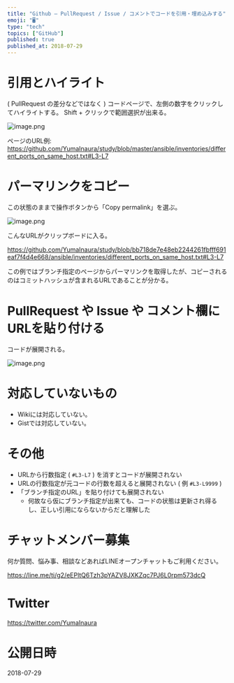 ```yaml
---
title: "Github — PullRequest / Issue / コメントでコードを引用・埋め込みする"
emoji: "🖥"
type: "tech"
topics: ["GitHub"]
published: true
published_at: 2018-07-29
---
```


# 引用とハイライト

( PullRequest の差分などではなく ) コードページで、左側の数字をクリックしてハイライトする。
Shift + クリックで範囲選択が出来る。

![image.png](https://qiita-image-store.s3.amazonaws.com/0/89618/c5d3cb9f-1412-abbf-1c59-e9c2dd429f2f.png)

ページのURL例:
https://github.com/YumaInaura/study/blob/master/ansible/inventories/different_ports_on_same_host.txt#L3-L7

# パーマリンクをコピー

この状態のままで操作ボタンから「Copy permalink」を選ぶ。

![image.png](https://qiita-image-store.s3.amazonaws.com/0/89618/e92cb30e-9af9-b4f5-a96f-7a38962bb207.png)

こんなURLがクリップボードに入る。

https://github.com/YumaInaura/study/blob/bb718de7e48eb2244261fbfff691eaf7f4d4e668/ansible/inventories/different_ports_on_same_host.txt#L3-L7

この例ではブランチ指定のページからパーマリンクを取得したが、コピーされるのはコミットハッシュが含まれるURLであることが分かる。


# PullRequest や Issue や コメント欄にURLを貼り付ける

コードが展開される。

![image.png](https://qiita-image-store.s3.amazonaws.com/0/89618/51b73384-2787-1bb5-ad37-7c5ffab46bfc.png)

# 対応していないもの

- Wikiには対応していない。
- Gistでは対応していない。

# その他

- URLから行数指定 ( `#L3-L7` ) を消すとコードが展開されない
- URLの行数指定が元コードの行数を超えると展開されない ( 例 `#L3-L9999` )
- 「ブランチ指定のURL」を貼り付けても展開されない
  - 何故なら仮にブランチ指定が出来ても、コードの状態は更新され得るし、正しい引用にならないからだと理解した








<!-- Update From Qiita API -->

# チャットメンバー募集


何か質問、悩み事、相談などあればLINEオープンチャットもご利用ください。

https://line.me/ti/g2/eEPltQ6Tzh3pYAZV8JXKZqc7PJ6L0rpm573dcQ





# Twitter


https://twitter.com/YumaInaura


<!-- Update From Qiita API -->



# 公開日時

2018-07-29
